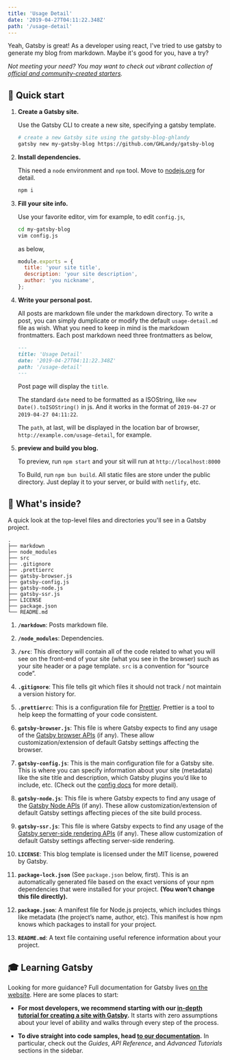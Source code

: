 ```yaml
---
title: 'Usage Detail'
date: '2019-04-27T04:11:22.348Z'
path: '/usage-detail'
---
```


Yeah, Gatsby is great! As a developer using react, I've tried to use gatsby to generate my blog from markdown. Maybe it's good for you, have a try?

_Not meeting your need? You may want to check out vibrant collection of [official and community-created starters](https://www.gatsbyjs.org/docs/gatsby-starters/)._

## 🚀 Quick start

1.  **Create a Gatsby site.**

    Use the Gatsby CLI to create a new site, specifying a gatsby template.

    ```bash
    # create a new Gatsby site using the gatsby-blog-ghlandy
    gatsby new my-gatsby-blog https://github.com/GHLandy/gatsby-blog
    ```

1.  **Install dependencies.**

    This need a `node` environment and `npm` tool. Move to [nodejs.org](https://nodejs.org/en/download/) for detail.

    ```bash
    npm i
    ```

1.  **Fill your site info.**

    Use your favorite editor, vim for example, to edit `config.js`,

    ```bash
    cd my-gatsby-blog
    vim config.js
    ```
    as below,

    ```javascript
    module.exports = {
      title: 'your site title',
      description: 'your site description',
      author: 'you nickname',
    };
    ```

1.  **Write your personal post.**

    All posts are markdown file under the markdown directory. To write a post, you can simply dumplicate or modify the default `usage-detail.md` file as wish. What you need to keep in mind is the markdown frontmatters. Each post markdown need three frontmatters as below,

    ```markdown
    ---
    title: 'Usage Detail'
    date: '2019-04-27T04:11:22.348Z'
    path: '/usage-detail'
    ---
    ```

    Post page will display the `title`.

    The standard `date` need to be formatted as a ISOString, like `new Date().toISOString()` in js. And it works in the format of `2019-04-27` or `2019-04-27 04:11:22`.

    The `path`, at last, will be displayed in the location bar of browser, `http://example.com/usage-detail`, for example.

1.  **preview and build you blog.**

    To preview, run `npm start` and your sit will run at `http://localhost:8000`

    To Build, run `npm bun build`. All static files are store under the public directory. Just deplay it to your server, or build with `netlify`, etc.

## 🧐 What's inside?

A quick look at the top-level files and directories you'll see in a Gatsby project.

    .
    ├── markdown
    ├── node_modules
    ├── src
    ├── .gitignore
    ├── .prettierrc
    ├── gatsby-browser.js
    ├── gatsby-config.js
    ├── gatsby-node.js
    ├── gatsby-ssr.js
    ├── LICENSE
    ├── package.json
    └── README.md

1.  **`/markdown`**: Posts markdown file.

2.  **`/node_modules`**: Dependencies.

3.  **`/src`**: This directory will contain all of the code related to what you will see on the front-end of your site (what you see in the browser) such as your site header or a page template. `src` is a convention for “source code”.

4.  **`.gitignore`**: This file tells git which files it should not track / not maintain a version history for.

5.  **`.prettierrc`**: This is a configuration file for [Prettier](https://prettier.io/). Prettier is a tool to help keep the formatting of your code consistent.

6.  **`gatsby-browser.js`**: This file is where Gatsby expects to find any usage of the [Gatsby browser APIs](https://www.gatsbyjs.org/docs/browser-apis/) (if any). These allow customization/extension of default Gatsby settings affecting the browser.

7.  **`gatsby-config.js`**: This is the main configuration file for a Gatsby site. This is where you can specify information about your site (metadata) like the site title and description, which Gatsby plugins you’d like to include, etc. (Check out the [config docs](https://www.gatsbyjs.org/docs/gatsby-config/) for more detail).

8.  **`gatsby-node.js`**: This file is where Gatsby expects to find any usage of the [Gatsby Node APIs](https://www.gatsbyjs.org/docs/node-apis/) (if any). These allow customization/extension of default Gatsby settings affecting pieces of the site build process.

9.  **`gatsby-ssr.js`**: This file is where Gatsby expects to find any usage of the [Gatsby server-side rendering APIs](https://www.gatsbyjs.org/docs/ssr-apis/) (if any). These allow customization of default Gatsby settings affecting server-side rendering.

10.  **`LICENSE`**: This blog template is licensed under the MIT license, powered by Gatsby.

11. **`package-lock.json`** (See `package.json` below, first). This is an automatically generated file based on the exact versions of your npm dependencies that were installed for your project. **(You won’t change this file directly).**

12. **`package.json`**: A manifest file for Node.js projects, which includes things like metadata (the project’s name, author, etc). This manifest is how npm knows which packages to install for your project.

13. **`README.md`**: A text file containing useful reference information about your project.

## 🎓 Learning Gatsby

Looking for more guidance? Full documentation for Gatsby lives [on the website](https://www.gatsbyjs.org/). Here are some places to start:

- **For most developers, we recommend starting with our [in-depth tutorial for creating a site with Gatsby](https://www.gatsbyjs.org/tutorial/).** It starts with zero assumptions about your level of ability and walks through every step of the process.

- **To dive straight into code samples, head [to our documentation](https://www.gatsbyjs.org/docs/).** In particular, check out the _Guides_, _API Reference_, and _Advanced Tutorials_ sections in the sidebar.
